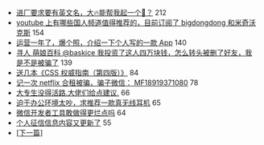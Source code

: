 - [进厂要求要有英文名，大🔥能帮我起一个🐴？](https://www.v2ex.com/t/553490) 212
- [youtube 上有哪些国人频道值得推荐的，目前订阅了 bigdongdong 和米奇沃克斯](https://www.v2ex.com/t/553623) 154
- [运营一年了，爆个照，介绍一下个人写的一款 App](https://www.v2ex.com/t/553672) 140
- [寻人 萌娘百科 @baskice 我投资了这人四万块钱，怎么转头被删了好友，我是不是被骗了](https://www.v2ex.com/t/553509) 139
- [送几本《CSS 权威指南（第四版）》](https://www.v2ex.com/t/553819) 84
- [记一次 netflix 合租被骗，骗子微信： MF18919371080](https://www.v2ex.com/t/553684) 78
- [大专生没得活路.大佬们给点建议.](https://www.v2ex.com/t/553686) 66
- [迫于办公环境太吵，求推荐一款真无线耳机](https://www.v2ex.com/t/553615) 65
- [微信开发者工具敢做得更烂点吗](https://www.v2ex.com/t/553558) 64
- [个人征信信息内容又更新了](https://www.v2ex.com/t/553488) 55
-   [ [下一篇] ](https://github.com/able8/v2ex-hot-record/blob/master/2019-04-11.md)
